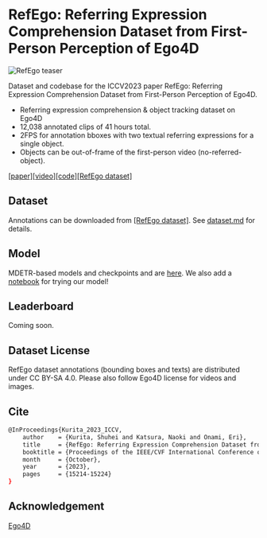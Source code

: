 # RefEgo: Referring Expression Comprehension Dataset from First-Person Perception of Ego4D

![RefEgo teaser](misc/refego_teaser.gif)

Dataset and codebase for the ICCV2023 paper RefEgo: Referring Expression Comprehension Dataset from First-Person Perception of Ego4D.

- Referring expression comprehension & object tracking dataset on Ego4D
- 12,038 annotated clips of 41 hours total. 
- 2FPS for annotation bboxes with two textual referring expressions for a single object.
- Objects can be out-of-frame of the first-person video (no-referred-object). 

[\[paper\]](https://arxiv.org/abs/2308.12035)[\[video\]](https://a000.amtvirtual.net/refego.mp4)[\[code\]](https://github.com/shuheikurita/RefEgo)[\[RefEgo dataset\]](https://a000.amtvirtual.net/RefEgoAnnotations.zip)

## Dataset
Annotations can be downloaded from [\[RefEgo dataset\]](https://a000.amtvirtual.net/RefEgoAnnotations.zip).
See [dataset.md](dataset.md) for details.

## Model
MDETR-based models and checkpoints and are [here](MDETR/README.md). We also add a [notebook](MDETR/MDETR_BH_inference.ipynb) for trying our model!

## Leaderboard
Coming soon. 

## Dataset License
RefEgo dataset annotations (bounding boxes and texts) are distributed under CC BY-SA 4.0.
Please also follow Ego4D license for videos and images.

## Cite

```sh
@InProceedings{Kurita_2023_ICCV,
    author    = {Kurita, Shuhei and Katsura, Naoki and Onami, Eri},
    title     = {RefEgo: Referring Expression Comprehension Dataset from First-Person Perception of Ego4D},
    booktitle = {Proceedings of the IEEE/CVF International Conference on Computer Vision (ICCV)},
    month     = {October},
    year      = {2023},
    pages     = {15214-15224}
}
```

## Acknowledgement
[Ego4D](https://ego4d-data.org/)
